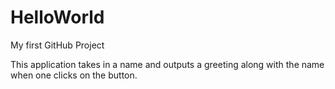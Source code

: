 # HelloWorld
My first GitHub Project

This application takes in a name and outputs a greeting along with the name when one clicks on the button.
